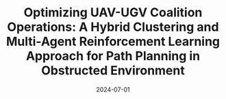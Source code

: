 ---
title: "Optimizing UAV-UGV Coalition Operations: A Hybrid Clustering and Multi-Agent Reinforcement Learning
Approach for Path Planning in Obstructed Environment"
collection: publications
category: manuscripts
permalink: /publication/2024-UAV_UGV_Coalition_MADRL_Hybrid
excerpt: 'One of the most critical applications undertaken by Unmanned Aerial Vehicles (UAVs) and Unmanned Ground
Vehicles (UGVs) is reaching predefined targets by following the most time-efficient routes while avoiding
collisions. Unfortunately, UAVs are hampered by limited battery life, and UGVs face challenges in reachability
due to obstacles and elevation variations, which is why a coalition of UAVs and UGVs can be highly effective.
Existing literature primarily focuses on one-to-one coalitions, which constrains the efficiency of reaching
targets. In this work, we introduce a novel approach for a UAV-UGV coalition with a variable number of
vehicles, employing a modified mean-shift clustering algorithm (MEANCRFT) to segment targets into multiple
zones. This approach of assigning targets to various circular zones based on density and range significantly
reduces the time required to reach these targets. Moreover, introducing variability in the number of UAVs
and UGVs in a coalition enhances task efficiency by enabling simultaneous multi-target engagement. In our
approach, each vehicle of the coalitions is trained using two advanced deep reinforcement learning algorithms
in two separate experiments, namely Multi-agent Deep Deterministic Policy Gradient (MADDPG) and Multiagent
Proximal Policy Optimization (MAPPO). The results of our experimental evaluation demonstrate that
the proposed MEANCRFT-MADDPG method substantially surpasses current state-of-the-art techniques, nearly
doubling efficiency in terms of target navigation time and task completion rate.'
date: 2024-07-01
venue: 'Ad Hoc Networks, Elsevier'
slidesurl: # URL
paperurl: 'http://sbrotee63.github.io/files/UAV_UGV_Coalition_MADRL_Hybrid_Shamyo_Brotee.pdf'
---